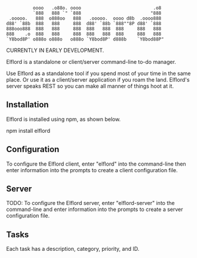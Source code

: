               oooo   .o88o. oooo                           .o8  
              `888   888 `" `888                          "888  
     .ooooo.   888  o888oo   888   .ooooo.  oooo d8b  .oooo888  
    d88' `88b  888   888     888  d88' `88b `888""8P d88' `888  
    888ooo888  888   888     888  888   888  888     888   888  
    888    .o  888   888     888  888   888  888     888   888  
    `Y8bod8P' o888o o888o   o888o `Y8bod8P' d888b    `Y8bod88P" 

CURRENTLY IN EARLY DEVELOPMENT.

Elflord is a standalone or client/server command-line to-do manager.

Use Elflord as a standalone tool if you spend most of your time in the same
place. Or use it as a client/server application if you roam the land.
Elflord's server speaks REST so you can make all manner of things hoot at it.

## Installation

Elflord is installed using npm, as shown below.

  npm install elflord

## Configuration

To configure the Elflord client, enter "elflord" into the command-line
then enter information into the prompts to create a client configuration file.

## Server

TODO: To configure the Elflord server, enter "elflord-server" into the
command-line and enter information into the prompts to create a server
configuration file.

## Tasks

Each task has a description, category, priority, and ID.
